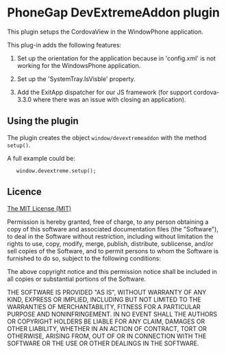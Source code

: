 # PhoneGap DevExtremeAddon plugin

This plugin setups the CordovaView in the WindowPhone application.

This plug-in adds the following features:

1. Set up the orientation for the application because in 'config.xml' is not working for the WindowsPhone application.
 
2. Set up the 'SystemTray.IsVisble' property.
 
3. Add the ExitApp dispatcher for our JS framework (for support cordova-3.3.0 where there was an issue with closing an application).

## Using the plugin ##
The plugin creates the object `window/devextremeaddon` with the method `setup()`. 

A full example could be:
```
   window.devextreme.setup();
```

## Licence ##

[The MIT License (MIT)](http://www.opensource.org/licenses/mit-license.html)

Permission is hereby granted, free of charge, to any person obtaining a copy
of this software and associated documentation files (the "Software"), to deal
in the Software without restriction, including without limitation the rights
to use, copy, modify, merge, publish, distribute, sublicense, and/or sell
copies of the Software, and to permit persons to whom the Software is
furnished to do so, subject to the following conditions:

The above copyright notice and this permission notice shall be included in
all copies or substantial portions of the Software.

THE SOFTWARE IS PROVIDED "AS IS", WITHOUT WARRANTY OF ANY KIND, EXPRESS OR
IMPLIED, INCLUDING BUT NOT LIMITED TO THE WARRANTIES OF MERCHANTABILITY,
FITNESS FOR A PARTICULAR PURPOSE AND NONINFRINGEMENT. IN NO EVENT SHALL THE
AUTHORS OR COPYRIGHT HOLDERS BE LIABLE FOR ANY CLAIM, DAMAGES OR OTHER
LIABILITY, WHETHER IN AN ACTION OF CONTRACT, TORT OR OTHERWISE, ARISING FROM,
OUT OF OR IN CONNECTION WITH THE SOFTWARE OR THE USE OR OTHER DEALINGS IN
THE SOFTWARE.

